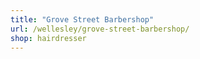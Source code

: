 ```yaml
---
title: "Grove Street Barbershop"
url: /wellesley/grove-street-barbershop/
shop: hairdresser
---
```


